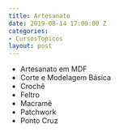 ```yaml
---
title: Artesanato
date: 2019-08-14 17:00:00 Z
categories:
- CursosTopicos
layout: post
---
```


- Artesanato em MDF
- Corte e Modelagem Básica
- Crochê
- Feltro
- Macramê
- Patchwork
- Ponto Cruz